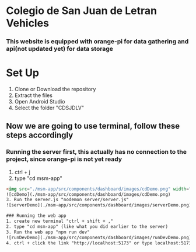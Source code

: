 # Colegio de San Juan de Letran Vehicles

### This website is equipped with orange-pi for data gathering and api(not updated yet) for data storage

# Set Up

1. Clone or Download the repository
2. Extract the files 
3. Open Android Studio
4. Select the folder "CDSJDLV"


## Now we are going to use terminal, follow these steps accordingly 

### Running the server first, this actually has no connection to the project, since orange-pi is not yet ready

1. ctrl + j
2. type "cd msm-app"
```html
<img src="./msm-app/src/components/dashboard/images/cdDemo.png" width="500"/>
![cdDemo](./msm-app/src/components/dashboard/images/cdDemo.png)
3. Run the server.js "nodemon server/server.js"
![serverDemo](./msm-app/src/components/dashboard/images/serverDemo.png)

### Running the web app
1. create new terminal "ctrl + shift + ,"
2. type "cd msm-app" (like what you did earlier to the server)
3. Run the web app "npm run dev"
![runDevDemo](./msm-app/src/components/dashboard/images/runDevDemo.png)
4. ctrl + click the link "http://localhost:5173" or type localhost:5173 on your browser




